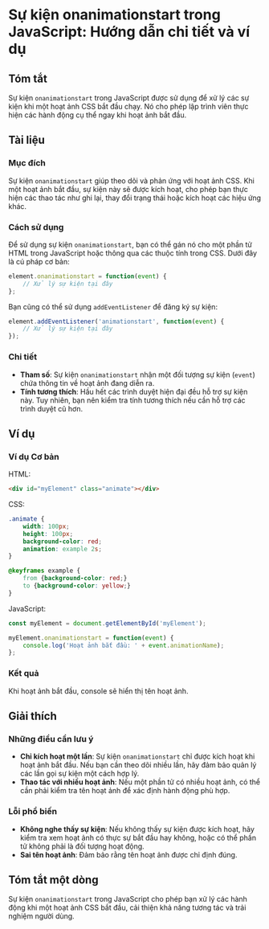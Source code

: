 <!--
Meta Description: # Sự kiện onanimationstart trong JavaScript: Hướng dẫn chi tiết và ví dụ ## Tóm tắt Sự kiện `onanimationstart` trong JavaScript được sử dụng để xử lý ...
Meta Keywords: hoạt, kiện, ảnh, onanimationstart, các
-->

# Sự kiện onanimationstart trong JavaScript: Hướng dẫn chi tiết và ví dụ

## Tóm tắt
Sự kiện `onanimationstart` trong JavaScript được sử dụng để xử lý các sự kiện khi một hoạt ảnh CSS bắt đầu chạy. Nó cho phép lập trình viên thực hiện các hành động cụ thể ngay khi hoạt ảnh bắt đầu.

## Tài liệu
### Mục đích
Sự kiện `onanimationstart` giúp theo dõi và phản ứng với hoạt ảnh CSS. Khi một hoạt ảnh bắt đầu, sự kiện này sẽ được kích hoạt, cho phép bạn thực hiện các thao tác như ghi lại, thay đổi trạng thái hoặc kích hoạt các hiệu ứng khác.

### Cách sử dụng
Để sử dụng sự kiện `onanimationstart`, bạn có thể gán nó cho một phần tử HTML trong JavaScript hoặc thông qua các thuộc tính trong CSS. Dưới đây là cú pháp cơ bản:

```javascript
element.onanimationstart = function(event) {
    // Xử lý sự kiện tại đây
};
```

Bạn cũng có thể sử dụng `addEventListener` để đăng ký sự kiện:

```javascript
element.addEventListener('animationstart', function(event) {
    // Xử lý sự kiện tại đây
});
```

### Chi tiết
- **Tham số**: Sự kiện `onanimationstart` nhận một đối tượng sự kiện (`event`) chứa thông tin về hoạt ảnh đang diễn ra.
- **Tính tương thích**: Hầu hết các trình duyệt hiện đại đều hỗ trợ sự kiện này. Tuy nhiên, bạn nên kiểm tra tính tương thích nếu cần hỗ trợ các trình duyệt cũ hơn.

## Ví dụ
### Ví dụ Cơ bản
HTML:
```html
<div id="myElement" class="animate"></div>
```

CSS:
```css
.animate {
    width: 100px;
    height: 100px;
    background-color: red;
    animation: example 2s;
}

@keyframes example {
    from {background-color: red;}
    to {background-color: yellow;}
}
```

JavaScript:
```javascript
const myElement = document.getElementById('myElement');

myElement.onanimationstart = function(event) {
    console.log('Hoạt ảnh bắt đầu: ' + event.animationName);
};
```

### Kết quả
Khi hoạt ảnh bắt đầu, console sẽ hiển thị tên hoạt ảnh.

## Giải thích
### Những điều cần lưu ý
- **Chỉ kích hoạt một lần**: Sự kiện `onanimationstart` chỉ được kích hoạt khi hoạt ảnh bắt đầu. Nếu bạn cần theo dõi nhiều lần, hãy đảm bảo quản lý các lần gọi sự kiện một cách hợp lý.
- **Thao tác với nhiều hoạt ảnh**: Nếu một phần tử có nhiều hoạt ảnh, có thể cần phải kiểm tra tên hoạt ảnh để xác định hành động phù hợp.

### Lỗi phổ biến
- **Không nghe thấy sự kiện**: Nếu không thấy sự kiện được kích hoạt, hãy kiểm tra xem hoạt ảnh có thực sự bắt đầu hay không, hoặc có thể phần tử không phải là đối tượng hoạt động.
- **Sai tên hoạt ảnh**: Đảm bảo rằng tên hoạt ảnh được chỉ định đúng.

## Tóm tắt một dòng
Sự kiện `onanimationstart` trong JavaScript cho phép bạn xử lý các hành động khi một hoạt ảnh CSS bắt đầu, cải thiện khả năng tương tác và trải nghiệm người dùng.